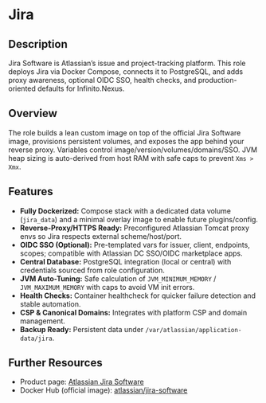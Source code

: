 # Jira

## Description

Jira Software is Atlassian’s issue and project-tracking platform. This role deploys Jira via Docker Compose, connects it to PostgreSQL, and adds proxy awareness, optional OIDC SSO, health checks, and production-oriented defaults for Infinito.Nexus.

## Overview

The role builds a lean custom image on top of the official Jira Software image, provisions persistent volumes, and exposes the app behind your reverse proxy. Variables control image/version/volumes/domains/SSO. JVM heap sizing is auto-derived from host RAM with safe caps to prevent `Xms > Xmx`.

## Features

* **Fully Dockerized:** Compose stack with a dedicated data volume (`jira_data`) and a minimal overlay image to enable future plugins/config.
* **Reverse-Proxy/HTTPS Ready:** Preconfigured Atlassian Tomcat proxy envs so Jira respects external scheme/host/port.
* **OIDC SSO (Optional):** Pre-templated vars for issuer, client, endpoints, scopes; compatible with Atlassian DC SSO/OIDC marketplace apps.
* **Central Database:** PostgreSQL integration (local or central) with credentials sourced from role configuration.
* **JVM Auto-Tuning:** Safe calculation of `JVM_MINIMUM_MEMORY` / `JVM_MAXIMUM_MEMORY` with caps to avoid VM init errors.
* **Health Checks:** Container healthcheck for quicker failure detection and stable automation.
* **CSP & Canonical Domains:** Integrates with platform CSP and domain management.
* **Backup Ready:** Persistent data under `/var/atlassian/application-data/jira`.

## Further Resources

* Product page: [Atlassian Jira Software](https://www.atlassian.com/software/jira)
* Docker Hub (official image): [atlassian/jira-software](https://hub.docker.com/r/atlassian/jira-software)
